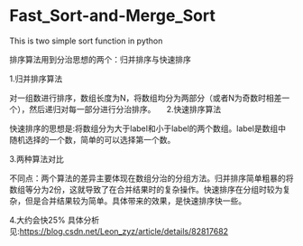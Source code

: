 # Fast_Sort-and-Merge_Sort
This is two simple sort function in python

排序算法用到分治思想的两个：归并排序与快速排序

1.归并排序算法

对一组数进行排序，数组长度为N，将数组均分为两部分（或者N为奇数时相差一个），然后递归对每一部分进行分治排序。
   
2.快速排序算法

快速排序的思想是:将数组分为大于label和小于label的两个数组。label是数组中随机选择的一个数，简单的可以选择第一个数。

3.两种算法对比

   不同点：两个算法的差异主要体现在数组分治的分组方法。归并排序简单粗暴的将数组等分为2份，这就导致了在合并结果时的复杂操作。快速排序在分组时较为复杂，但是合并结果较为简单。具体带来的效果，是快速排序快一些。

4.大约会快25%
     具体分析见:https://blog.csdn.net/Leon_zyz/article/details/82817682

